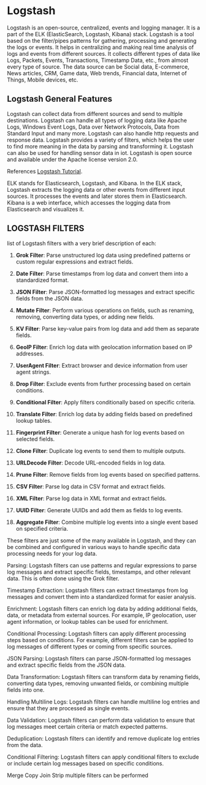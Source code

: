 # Logstash

Logstash is an open-source, centralized, events and logging manager. It is a part of the ELK (ElasticSearch, Logstash, Kibana) stack.
Logstash is a tool based on the filter/pipes patterns for gathering, processing and generating the logs or events.
It helps in centralizing and making real time analysis of logs and events from different sources.
It collects different types of data like Logs, Packets, Events, Transactions, Timestamp Data, etc., from almost every type of source. The data source can be Social data, E-commerce, News articles, CRM, Game data, Web trends, Financial data, Internet of Things, Mobile devices, etc.

## Logstash General Features
Logstash can collect data from different sources and send to multiple destinations.
Logstash can handle all types of logging data like Apache Logs, Windows Event Logs, Data over Network Protocols, Data from Standard Input and many more.
Logstash can also handle http requests and response data.
Logstash provides a variety of filters, which helps the user to find more meaning in the data by parsing and transforming it.
Logstash can also be used for handling sensor data in iot.
Logstash is open source and available under the Apache license version 2.0.

References [Logstash Tutorial](https://pages.github.com/](https://www.tutorialspoint.com/logstash/)https://www.tutorialspoint.com/logstash/).

ELK stands for Elasticsearch, Logstash, and Kibana. In the ELK stack, Logstash extracts the logging data or other events from different input sources.
It processes the events and later stores them in Elasticsearch.
Kibana is a web interface, which accesses the logging data from Elasticsearch and visualizes it.

## LOGSTASH FILTERS
list of Logstash filters with a very brief description of each:

1. **Grok Filter**: Parse unstructured log data using predefined patterns or custom regular expressions and extract fields.

2. **Date Filter**: Parse timestamps from log data and convert them into a standardized format.

3. **JSON Filter**: Parse JSON-formatted log messages and extract specific fields from the JSON data.

4. **Mutate Filter**: Perform various operations on fields, such as renaming, removing, converting data types, or adding new fields.

5. **KV Filter**: Parse key-value pairs from log data and add them as separate fields.

6. **GeoIP Filter**: Enrich log data with geolocation information based on IP addresses.

7. **UserAgent Filter**: Extract browser and device information from user agent strings.

8. **Drop Filter**: Exclude events from further processing based on certain conditions.

9. **Conditional Filter**: Apply filters conditionally based on specific criteria.

10. **Translate Filter**: Enrich log data by adding fields based on predefined lookup tables.

11. **Fingerprint Filter**: Generate a unique hash for log events based on selected fields.

12. **Clone Filter**: Duplicate log events to send them to multiple outputs.

13. **URLDecode Filter**: Decode URL-encoded fields in log data.

14. **Prune Filter**: Remove fields from log events based on specified patterns.

15. **CSV Filter**: Parse log data in CSV format and extract fields.

16. **XML Filter**: Parse log data in XML format and extract fields.

17. **UUID Filter**: Generate UUIDs and add them as fields to log events.

18. **Aggregate Filter**: Combine multiple log events into a single event based on specified criteria.

These filters are just some of the many available in Logstash, and they can be combined and configured in various ways to handle specific data processing needs for your log data.



Parsing: Logstash filters can use patterns and regular expressions to parse log messages and extract specific fields, timestamps, and other relevant data. This is often done using the Grok filter.

Timestamp Extraction: Logstash filters can extract timestamps from log messages and convert them into a standardized format for easier analysis.

Enrichment: Logstash filters can enrich log data by adding additional fields, data, or metadata from external sources. For example, IP geolocation, user agent information, or lookup tables can be used for enrichment.

Conditional Processing: Logstash filters can apply different processing steps based on conditions. For example, different filters can be applied to log messages of different types or coming from specific sources.

JSON Parsing: Logstash filters can parse JSON-formatted log messages and extract specific fields from the JSON data.

Data Transformation: Logstash filters can transform data by renaming fields, converting data types, removing unwanted fields, or combining multiple fields into one.

Handling Multiline Logs: Logstash filters can handle multiline log entries and ensure that they are processed as single events.

Data Validation: Logstash filters can perform data validation to ensure that log messages meet certain criteria or match expected patterns.

Deduplication: Logstash filters can identify and remove duplicate log entries from the data.

Conditional Filtering: Logstash filters can apply conditional filters to exclude or include certain log messages based on specific conditions.

Merge
Copy
Join
Strip
multiple filters can be performed 
